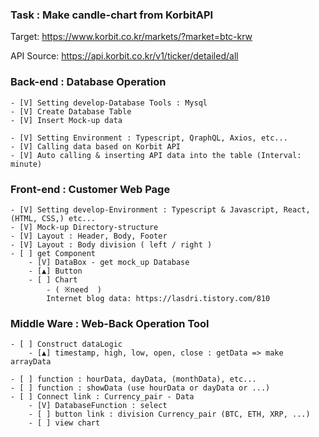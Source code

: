 ### Task : Make candle-chart from KorbitAPI

Target:
https://www.korbit.co.kr/markets/?market=btc-krw

API Source:
https://api.korbit.co.kr/v1/ticker/detailed/all


### Back-end : Database Operation

    - [V] Setting develop-Database Tools : Mysql
    - [V] Create Database Table
    - [V] Insert Mock-up data
    
    - [V] Setting Environment : Typescript, QraphQL, Axios, etc...
    - [V] Calling data based on Korbit API
    - [V] Auto calling & inserting API data into the table (Interval: minute)


### Front-end : Customer Web Page
    - [V] Setting develop-Environment : Typescript & Javascript, React, (HTML, CSS,) etc...
    - [V] Mock-up Directory-structure
    - [V] Layout : Header, Body, Footer
    - [V] Layout : Body division ( left / right )
    - [ ] get Component
        - [V] DataBox - get mock_up Database
        - [▲] Button
        - [ ] Chart
            - ( ※need  ) 
            Internet blog data: https://lasdri.tistory.com/810
    

### Middle Ware : Web-Back Operation Tool
    - [ ] Construct dataLogic
        - [▲] timestamp, high, low, open, close : getData => make arrayData

    - [ ] function : hourData, dayData, (monthData), etc...
    - [ ] function : showData (use hourData or dayData or ...)
    - [ ] Connect link : Currency_pair - Data
        - [V] DatabaseFunction : select
        - [ ] button link : division Currency_pair (BTC, ETH, XRP, ...)
        - [ ] view chart